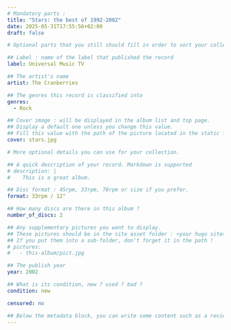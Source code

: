 ```yaml
---
# Mandatory parts :
title: "Stars: the best of 1992-2002"
date: 2025-05-31T17:55:56+02:00
draft: false

# Optional parts that you still should fill in order to sort your collection

## Label : name of the label that published the record
label: Universal Music TV

## The artist's name
artist: The Cranberries

## The genres this record is classified into
genres:
  - Rock

## Cover image : will be displayed in the album list and top page.
## Display a default one unless you change this value.
## Fill this value with the path of the picture located in the static folder
cover: stars.jpg

# More optional details you can use for your collection.

## A quick description of your record. Markdown is supported
# description: |
#    This is a great album.

## Disc format : 45rpm, 33rpm, 78rpm or size if you prefer.
format: 33rpm / 12"

## How many discs are there in this album ?
number_of_discs: 2

## Any supplementary pictures you want to display.
## These pictures should be in the site asset folder : <your hugo site>/static
## If you put them into a sub-folder, don't forget it in the path !
# pictures:
#   - this-album/pict.jpg

## The publish year
year: 2002

## What is its condition, new ? used ? bad ?
condition: new

censored: no

## Below the metadata block, you can write some content such as a review or anything else you want. It'll be displayed in the album page.
---
```

